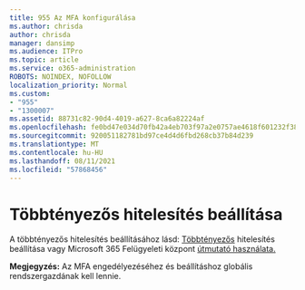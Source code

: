 ```yaml
---
title: 955 Az MFA konfigurálása
ms.author: chrisda
author: chrisda
manager: dansimp
ms.audience: ITPro
ms.topic: article
ms.service: o365-administration
ROBOTS: NOINDEX, NOFOLLOW
localization_priority: Normal
ms.custom:
- "955"
- "1300007"
ms.assetid: 88731c82-90d4-4019-a627-8ca6a82224af
ms.openlocfilehash: fe0bd47e034d70fb42a4eb703f97a2e0757ae4618f601232f385346954389f86
ms.sourcegitcommit: 920051182781bd97ce4d4d6fbd268cb37b84d239
ms.translationtype: MT
ms.contentlocale: hu-HU
ms.lasthandoff: 08/11/2021
ms.locfileid: "57868456"
---
```

# <a name="configure-multifactor-authentication"></a>Többtényezős hitelesítés beállítása

A többtényezős hitelesítés beállításához lásd: [Többtényezős](https://docs.microsoft.com/microsoft-365/admin/security-and-compliance/set-up-multi-factor-authentication) hitelesítés beállítása vagy Microsoft 365 Felügyeleti központ [útmutató használata.](https://admin.microsoft.com/AdminPortal/Home?ref=/modernonboarding/mfasetupguide)

**Megjegyzés:** Az MFA engedélyezéséhez és beállításhoz globális rendszergazdának kell lennie.
